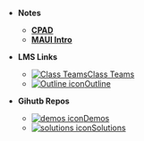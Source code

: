 - **Notes**
  - [**CPAD**](notes/Lecture1_CPAD.md)
  - [**MAUI Intro**](notes/Lecture2_MAUI_Architecture.md)

- **LMS Links**
  - [![Class Teams](https://icongr.am/material/microsoft-teams.svg?size=16&color=currentColor)Class Teams](https://teams.microsoft.com/l/team/19%3AO6W4FAHaNWqDTgJvw9R34xKNKoRiwL3EP1GEdig7ATk1%40thread.tacv2/conversations?groupId=d427b10f-cfd1-4e14-ad02-c727ffe38b15&tenantId=22c202c2-382c-447b-a023-d0a866d1d426)
  - [![Outline icon](https://icongr.am/fontawesome/list.svg?size=16&color=808080)Outline](https://john-abbott-college.github.io/6A6-Notes/files//WINTER_2025_COMPUTER_SCIENCE.420-6A6-AB.BADAWYY.pdf)

- **Gihutb Repos**
  - [![demos icon](https://icongr.am/material/github.svg?size=16&color=currentColor)Demos](https://github.com/AppDevIII-Code/Demos-w25)
  - [![solutions icon](https://icongr.am/material/github.svg?size=16&color=currentColor)Solutions](https://github.com/AppDevIII-Code/Labs-w25-solutions)



<!-- 

- [Week 3 (Feb 3- Feb 7)](schedule.md#week3)
- [Week 4 (Feb 10- Feb 14)](schedule.md#week3)
- [Week 5 (Feb 17- Feb 21)](schedule.md#week3)
- [Week 6 (Feb 24- Feb 28)](schedule.md#week3)
- Break
- [Week 7 (Mar 10- Mar 14)](schedule.md#week3)
- [Week 8 (Mar 17- Mar 21)](schedule.md#week3)
- [Week 9 (Mar 24- Mar 28)](schedule.md#week3)
- [Week 10 (Mar 31- Apr 4)](schedule.md#week3) -->